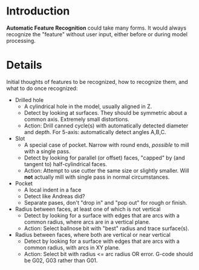 # Introduction #

**Automatic Feature Recognition** could take many forms.  It would always recognize the "feature" without user input, either before or during model processing.

# Details #

Initial thoughts of features to be recognized, how to recognize them, and what to do once recognized:
  * Drilled hole
    * A cylindrical hole in the model, usually aligned in Z.
    * Detect by looking at surfaces.  They should be symmetric about a common axis. Extremely small distortions.
    * Action: Drill canned cycle(s) with automatically detected diameter and depth. For 5-axis: automatically detect angles A,B,C.
  * Slot
    * A special case of pocket.  Narrow with round ends, _possible_ to mill with a single pass.
    * Detect by looking for parallel (or offset) faces, "capped" by (and tangent to) half-cylindrical faces.
    * Action: Attempt to use cutter the same size or slightly smaller.  Will **not** actually mill with single pass in normal circumstances.
  * Pocket
    * A local indent in a face
    * Detect like Andreas did?
    * Separate pases, don't "drop in" and "pop out" for rough or finish.
  * Radius between faces, at least one of which is not vertical
    * Detect by looking for a surface with edges that are arcs with a common radius, where arcs are in a vertical plane.
    * Action: Select ballnose bit with "best" radius and trace surface(s).
  * Radius between faces, where both are vertical or near vertical
    * Detect by looking for a surface with edges that are arcs with a common radius, with arcs in XY plane.
    * Action: Select bit with radius <= arc radius OR error.  G-code should be G02, G03 rather than G01.

